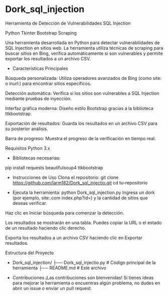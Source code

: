 # Dork_sql_injection

Herramienta de Detección de Vulnerabilidades SQL Injection

Python
Tkinter
Bootstrap
Scraping

Una herramienta desarrollada en Python para detectar vulnerabilidades de SQL Injection en sitios web. La herramienta utiliza técnicas de scraping para buscar sitios en Bing, verifica automáticamente si son vulnerables y permite exportar los resultados a un archivo CSV.

- Características Principales
  
Búsqueda personalizada: Utiliza operadores avanzados de Bing (como site: o inurl:) para encontrar sitios específicos.

Detección automática: Verifica si los sitios son vulnerables a SQL Injection mediante pruebas de inyección.

Interfaz gráfica moderna: Diseño estilo Bootstrap gracias a la biblioteca ttkbootstrap.

Exportación de resultados: Guarda los resultados en un archivo CSV para su posterior análisis.

Barra de progreso: Muestra el progreso de la verificación en tiempo real.

Requisitos
Python 3.x

- Bibliotecas necesarias:

pip install requests beautifulsoup4 ttkbootstrap

- Instrucciones de Uso
Clona el repositorio:
git clone https://github.com/larm182/Dork_sql_injectio.git
cd tu-repositorio

- Ejecuta la herramienta:
python Dork_sql_injection.py
Ingresa un dork (por ejemplo, site:.com index.php?id=) y la cantidad de sitios que deseas verificar.

Haz clic en Iniciar búsqueda para comenzar la detección.

Los resultados se mostrarán en una tabla. Puedes copiar la URL o el estado de un resultado haciendo clic derecho.

Exporta los resultados a un archivo CSV haciendo clic en Exportar resultados.

Estructura del Proyecto

- Dork_sql_injection/
├── Dork_sql_injectio.py  # Código principal de la herramienta
├── README.md                # Este archivo


- Contribuciones
¡Las contribuciones son bienvenidas! Si tienes ideas para mejorar la herramienta o encuentras algún problema, no dudes en abrir un issue o enviar un pull request.

